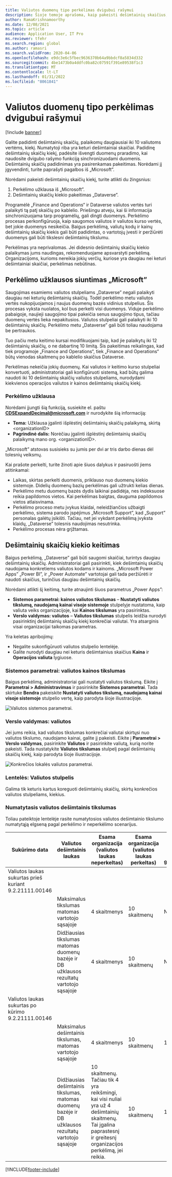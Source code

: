 ```yaml
---
title: Valiutos duomenų tipo perkėlimas dvigubui rašymui
description: Šioje temoje aprašoma, kaip pakeisti dešimtainių skaičius, kurie dvigubu rašymu palaiko valiutą.
author: RamaKrishnamoorthy
ms.date: 12/08/2021
ms.topic: article
audience: Application User, IT Pro
ms.reviewer: tfehr
ms.search.region: global
ms.author: ramasri
ms.search.validFrom: 2020-04-06
ms.openlocfilehash: e9dc3e6c5fbec9636370b64a9bbdcf8a5834d332
ms.sourcegitcommit: 4be1473b0a4ddfc0ba82c07591f391e89538f1c3
ms.translationtype: MT
ms.contentlocale: lt-LT
ms.lasthandoff: 01/31/2022
ms.locfileid: "8061841"
---
```

# <a name="currency-data-type-migration-for-dual-write"></a>Valiutos duomenų tipo perkėlimas dvigubui rašymui

[!include [banner](../../includes/banner.md)]



Galite padidinti dešimtainių skaičių, palaikomų daugiausiai iki 10 valiutoms vertėms, kiekį. Numatytoji riba yra keturi dešimtainiai skaičiai. Padidinę dešimtainių skaičių kiekį, padėsite išvengti duomenų praradimo, kai naudosite dvigubo rašymo funkciją sinchronizuodami duomenis. Dešimtainių skaičių padidinimas yra pasirenkamas pakeitimas. Norėdami jį įgyvendinti, turite paprašyti pagalbos iš „Microsoft”.

Norėdami pakeisti dešimtainių skaičių kiekį, turite atlikti du žingsnius:

1. Perkėlimo užklausa iš „Microsoft”.
2. Dešimtainių skaičių kiekio pakeitimas „Dataverse”.

Programėlė „Finance and Operations“ ir Dataverse valiutos vertės turi palaikyti tą patį skaičių po kablelio. Priešingu atveju, kai ši informacija sinchronizuojama tarp programėlių, gali dingti duomenys. Perkėlimo procesas perkonfigūruoja, kaip saugomos valiutos ir valiutos kurso vertės, bet jokie duomenys nesikeičia. Baigus perkėlimą, valiutų kodų ir kainų dešimtainių skaičių kiekis gali būti padidintas, o vartotojų įvesti ir peržiūrėti duomenys gali būti tikslesni dešimtainių tikslumu.

Perkėlimas yra neprivalomas. Jei didesnio dešimtainių skaičių kiekio palaikymas jums naudingas, rekomenduojame apsvarstyti perkėlimą. Organizacijoms, kurioms nereikia jokių verčių, kuriose yra daugiau nei keturi dešimtainiai skaičiai, perkėlimas nebūtinas.

## <a name="requesting-migration-from-microsoft"></a>Perkėlimo užklausos siuntimas „Microsoft”

Saugojimas esamiems valiutos stulpeliams „Dataverse” negali palaikyti daugiau nei keturių dešimtainių skaičių. Todėl perkėlimo metu valiutos vertės nukopijuojamos į naujus duomenų bazės vidinius stulpelius. Šis procesas vyksta nuolatos, kol bus perkelti visi duomenys. Viduje perkėlimo pabaigoje, naujieji saugojimo tipai pakeičia senus saugojimo tipus, tačiau duomenų vertės lieka nepakitusios. Valiutos stulpeliai gali palaikyti iki 10 dešimtainių skaičių. Perkėlimo metu „Dataverse” gali būti toliau naudojama be pertraukos.

Tuo pačiu metu keitimo kursai modifikuojami taip, kad jie palaikytų iki 12 dešimtainių skaičių, o ne dabartinę 10 limitą. Šis pakeitimas reikalingas, kad tiek programoje „Finance and Operations“, tiek „Finance and Operations“ būtų vienodas skaitmenų po kablelio skaičius Dataverse.

Perkėlimas nekeičia jokių duomenų. Kai valiutos ir keitimo kurso stulpeliai konvertuoti, administratoriai gali konfigūruoti sistemą, kad būtų galima naudoti iki 10 dešimtainių skaičių valiutos stulpeliams, nurodydami kiekvienos operacijos valiutos ir kainos dešimtainių skaičių kiekį.

### <a name="request-a-migration"></a>Perkėlimo užklausa

Norėdami įjungti šią funkciją, susiekite el. paštu **CDSExpandDecimal@microsoft.com** ir nurodykite šią informaciją:

+ **Tema:** Užklausa įgalinti išplėstinį dešimtainių skaičių palaikymą, skirtą \<organizationID\>
+ **Pagrindinė dalis:** Norėčiau įgalinti išplėstinį dešimtainių skaičių palaikymą mano org. \<organizationID\>.

„Microsoft” atstovas susisieks su jumis per dvi ar tris darbo dienas dėl tolesnių veiksmų.

Kai prašote perkelti, turite žinoti apie šiuos dalykus ir pasiruošti jiems atitinkamai:

+ Laikas, skirtas perkelti duomenis, priklauso nuo duomenų kiekio sistemoje. Didelių duomenų bazių perkėlimas gali užtrukti kelias dienas.
+ Perkėlimo metu duomenų bazės dydis laikinai padidėja, nes indeksuose reikia papildomos vietos. Kai perkėlimas baigtas, dauguma papildomos vietos atlaisvinama.
+ Perkėlimo proceso metu įvykus klaidai, neleidžiančios užbaigti perkėlimo, sistema parodo įspėjimus „Microsoft Support”, kad „Support” personalas galėtų įsikišti. Tačiau, net jei vykdant perkėlimą įvyksta klaidų, „Dataverse” tolesnis naudojimas nesutrinka.
+ Perkėlimo procesas nėra grįžtamas.

## <a name="changing-the-number-of-decimal-places"></a>Dešimtainių skaičių kiekio keitimas

Baigus perkėlimą, „Dataverse” gali būti saugomi skaičiai, turintys daugiau dešimtainių skaičių. Administratoriai gali pasirinkti, kiek dešimtainių skaičių naudojama konkretiems valiutos kodams ir kainoms. „Microsoft Power Apps” „Power BI”, ir „Power Automate” vartotojai gali tada peržiūrėti ir naudoti skaičius, turinčius daugiau dešimtainių skaičių.

Norėdami atlikti šį keitimą, turite atnaujinti šiuos parametrus „Power Apps”:

+ **Sistemos parametrai: kainos valiutos tikslumas** – **Nustatyti valiutos tikslumą, naudojamą kainai visoje sistemoje** stulpelyje nustatoma, kaip valiuta veiks organizacijoje, kai **Kainos tikslumas** yra pasirinktas.
+ **Verslo valdymas: valiutos** – **Valiutos tikslumas** stulpelis leidžia nurodyti pasirinktinį dešimtainių skaičių kiekį konkrečiai valiutai. Yra atsarginis visai organizacijai taikomas parametras.

Yra keletas apribojimų:

+ Negalite sukonfigūruoti valiutos stulpelio lentelėje.
+ Galite nurodyti daugiau nei keturis dešimtainius skaičius **Kaina** ir **Operacijos valiuta** lygiuose.

### <a name="system-settings-currency-precision-for-pricing"></a>Sistemos parametrai: valiutos kainos tikslumas

Baigus perkėlimą, administratoriai gali nustatyti valiutos tikslumą. Eikite į **Parametrai \> Administravimas** ir pasirinkite **Sistemos parametrai**. Tada skirtuke **Bendra** pakeiskite **Nustatyti valiutos tikslumą, naudojamą kainai visoje sistemoje** stulpelio vertę, kaip parodyta šioje iliustracijoje.

![Valiutos sistemos parametrai.](media/currency-system-settings.png)

### <a name="business-management-currencies"></a>Verslo valdymas: valiutos

Jei jums reikia, kad valiutos tikslumas konkrečiai valiutai skirtųsi nuo valiutos tikslumo, naudojamo kainai, galite jį pakeisti. Eikite į **Parametrai \> Verslo valdymas**, pasirinkite **Valiutos** ir pasirinkite valiutą, kurią norite pakeisti. Tada nustatykite **Valiutos tikslumas** stulpelį pagal dešimtainių skaičių kiekį, kaip parodyta šioje iliustracijoje.

![Konkrečios lokalės valiutos parametrai.](media/specific-currency.png)

### <a name="tables-currency-column"></a>Lentelės: Valiutos stulpelis

Galima tik keturis kartus koreguoti dešimtainių skaičių, skirtų konkrečios valiutos stulpeliams, kiekius.

### <a name="default-currency-decimal-precision"></a>Numatytasis valiutos dešimtainis tikslumas
Toliau pateiktoje lentelėje rasite numatytosios valiutos dešimtainio tikslumo numatytąją elgseną pagal perkėlimo ir neperkėlimo scenarijus. 

| Sukūrimo data  | Valiutos dešimtainis laukas    | Esama organizacija (valiutos laukas neperkeltas) | Esama organizacija (valiutos laukas perkeltas) | Naujos organizacijos sukurtas post build 9.2.21062.00134 |
|---------------------------------------------------------|-------------------------------------------------------------------|-----------------------------------------------------------------------------------------------------------------------------------------------------------------------------|-------------------------------------------------|------------------------------------------------|
| Valiutos laukas sukurtas prieš kuriant 9.2.21111.00146  |     |  |       |
|    | Maksimalus tikslumas matomas vartotojo sąsajoje   | 4 skaitmenys    | 10 skaitmenų    | Netaikoma    |
| | Didžiausias tikslumas matomas duomenų bazėje ir DB užklausos rezultatų vartotojo sąsajoje         | 4 skaitmenys   | 10 skaitmenų   | Netaikoma    |
| Valiutos laukas sukurtas po kūrimo 9.2.21111.00146 |    |  |     |   |
|   | Maksimalus dešimtainis tikslumas, matomas vartotojo sąsajoje     | 4 skaitmenys   | 10 skaitmenų   | 10 skaitmenų     |
|          | Didžiausias dešimtainis tikslumas, matomas duomenų bazėje ir DB užklausos rezultatų vartotojo sąsajoje | 10 skaitmenų. Tačiau tik 4 yra reikšmingi, kai visi nuliai yra už 4 dešimtainių skaitmenų. Tai įgalina paprastesnį ir greitesnį organizacijos perkėlimą, jei reikia. | 10 skaitmenų      | 10 skaitmenų     |

[!INCLUDE[footer-include](../../../../includes/footer-banner.md)]
